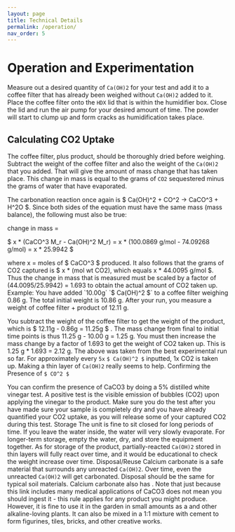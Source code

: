 ```yaml
---
layout: page
title: Technical Details
permalink: /operation/
nav_order: 5
---
```


# Operation and Experimentation

Measure out a desired quantity of `Ca(OH)2` for your test and add it to a coffee filter that has already been weighed without `Ca(OH)2` added to it. Place the coffee filter onto the `HDX` lid that is within the humidifier box. Close the lid and run the air pump for your desired amount of time. The powder will start to clump up and form cracks as humidification takes place.
​
​
## Calculating CO2 Uptake

The coffee filter, plus product, should be thoroughly dried before weighing. Subtract the weight of the coffee filter and also the weight of the `Ca(OH)2` that you added. That will give the amount of mass change that has taken place. This change in mass is equal to the grams of `CO2` sequestered minus the grams of water that have evaporated.

<!-- Example of Kramdown Equation Syntax -->
<!-- $$
\begin{aligned}
  & \phi(x,y) = \phi \left(\sum_{i=1}^n x_ie_i, \sum_{j=1}^n y_je_j \right)
  = \sum_{i=1}^n \sum_{j=1}^n x_i y_j \phi(e_i, e_j) = \\
  & (x_1, \ldots, x_n) \left( \begin{array}{ccc}
      \phi(e_1, e_1) & \cdots & \phi(e_1, e_n) \\
      \vdots & \ddots & \vdots \\
      \phi(e_n, e_1) & \cdots & \phi(e_n, e_n)
    \end{array} \right)
  \left( \begin{array}{c}
      y_1 \\
      \vdots \\
      y_n
    \end{array} \right)
\end{aligned}
$$ -->

<!-- Example using \boldsymbol - as not all LaTeX syntax is supported in MathJax -->
<!-- $$ \nabla_\boldsymbol{x} J(\boldsymbol{x}) $$ -->

<!-- Example of raw rendering using liquid tags
{% raw %}
{% endraw %} 
-->

The carbonation reaction once again is $ Ca(OH)^2 + CO^2 -> CaCO^3 + H^2O $. Since both sides of the equation must have the same mass (mass balance), the following must also be true:

change in mass =

$ x * (CaCO^3 M_r - Ca(OH)^2 M_r) = x * (100.0869 g/mol - 74.09268 g/mol) = x * 25.9942 $

where x = moles of $ CaCO^3 $  produced.
It also follows that the grams of CO2 captured is $ x * (mol wt CO2), which equals x * 44.0095 g/mol $.
Thus the change in mass that is measured must be scaled by a factor of (44.0095/25.9942) = 1.693 to obtain the actual amount of CO2 taken up.
Example: You have added `10.00g` `$ Ca(OH)^2 $` to a coffee filter weighing 0.86 g. The total initial weight is 10.86 g.
After your run, you measure a weight of coffee filter + product of 12.11 g.

You subtract the weight of the coffee filter to get the weight of the product, which is $ 12.11g - 0.86g = 11.25g $ .
The mass change from final to initial time points is thus 11.25 g - 10.00 g = 1.25 g.
You must then increase the mass change by a factor of 1.693 to get the weight of CO2 taken up. This is 1.25 g * 1.693 = 2.12 g.
The above was taken from the best experimental run so far. For approximately every `5x` `$ Ca(OH)^2 $` inputted, 1x CO2 is taken up. Making a thin layer of `Ca(OH)2` really seems to help.
Confirming the Presence of `$ CO^2 $`

You can confirm the presence of CaCO3 by doing a 5% distilled white vinegar test. A positive test is the visible emission of bubbles (CO2) upon applying the vinegar to the product. Make sure you do the test after you have made sure your sample is completely dry and you have already quantified your CO2 uptake, as you will release some of your captured CO2 during this test.
Storage
The unit is fine to sit closed for long periods of time. If you leave the water inside, the water will very slowly evaporate. For longer-term storage, empty the water, dry, and store the equipment together. As for storage of the product, partially-reacted `Ca(OH)2` stored in thin layers will fully react over time, and it would be educational to check the weight increase over time.
Disposal/Reuse
Calcium carbonate is a safe material that surrounds any unreacted `Ca(OH)2`. Over time, even the unreacted `Ca(OH)2` will get carbonated. Disposal should be the same for typical soil materials. Calcium carbonate also has . Note that just because this link includes many medical applications of CaCO3 does not mean you should ingest it - this rule applies for any product you might produce. However, it is fine to use it in the garden in small amounts as a  and other alkaline-loving plants. It can also be mixed in a 1:1 mixture with cement to form figurines, tiles, bricks, and other creative works.